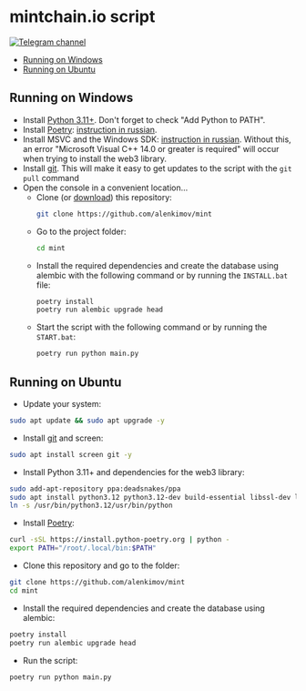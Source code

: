 # mintchain.io script
[![Telegram channel](https://img.shields.io/endpoint?url=https://runkit.io/damiankrawczyk/telegram-badge/branches/master?url=https://t.me/cum_insider)](https://t.me/cum_insider)

- [Running on Windows](#running-on-windows)
- [Running on Ubuntu](#running-on-ubuntu)

## Running on Windows
- Install [Python 3.11+](https://www.python.org/downloads/windows/). Don't forget to check "Add Python to PATH".
- Install [Poetry](https://python-poetry.org/docs/): [instruction in russian](https://teletype.in/@alenkimov/poetry).
- Install MSVC and the Windows SDK: [instruction in russian](https://teletype.in/@alenkimov/web3-installation-error). Without this, an error "Microsoft Visual C++ 14.0 or greater is required" will occur when trying to install the web3 library.
- Install [git](https://git-scm.com/download/win). This will make it easy to get updates to the script with the `git pull` command
- Open the console in a convenient location...
  - Clone (or [download](https://github.com/alenkimov/mint/archive/refs/heads/main.zip)) this repository:
    ```bash
    git clone https://github.com/alenkimov/mint
    ```
  - Go to the project folder:
    ```bash
    cd mint
    ```
  - Install the required dependencies and create the database using alembic with the following command or by running the `INSTALL.bat` file:
    ```bash
    poetry install
    poetry run alembic upgrade head
      ```
  - Start the script with the following command or by running the `START.bat`:
    ```bash
    poetry run python main.py
    ```

## Running on Ubuntu
- Update your system:
```bash
sudo apt update && sudo apt upgrade -y
```
- Install [git](https://git-scm.com/download/linux) and screen:
```bash
sudo apt install screen git -y
```
- Install Python 3.11+ and dependencies for the web3 library:
```bash
sudo add-apt-repository ppa:deadsnakes/ppa
sudo apt install python3.12 python3.12-dev build-essential libssl-dev libffi-dev -y
ln -s /usr/bin/python3.12/usr/bin/python
```
- Install [Poetry](https://python-poetry.org/docs/):
```bash
curl -sSL https://install.python-poetry.org | python -
export PATH="/root/.local/bin:$PATH"
```
- Clone this repository and go to the folder:
```bash
git clone https://github.com/alenkimov/mint
cd mint
```
- Install the required dependencies and create the database using alembic:
```bash
poetry install
poetry run alembic upgrade head
```
- Run the script:
```bash
poetry run python main.py
```
